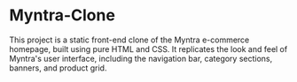 # Myntra-Clone
This project is a static front-end clone of the Myntra e-commerce homepage, built using pure HTML and CSS. It replicates the look and feel of Myntra's user interface, including the navigation bar, category sections, banners, and product grid. 
